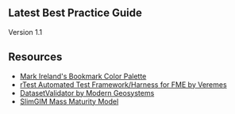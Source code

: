 ## Latest Best Practice Guide
Version 1.1

## Resources
- [Mark Ireland's Bookmark Color Palette](https://github.com/FMEEvangelist/FMECommunity/blob/main/BookmarkPalettes.zip)
- [rTest Automated Test Framework/Harness for FME by Veremes](https://en.veremes.com/products/rtest)
- [DatasetValidator by Modern Geosystems](https://www.moderngeosystems.com/2022/introducing-the-datasetvalidator)
- [SlimGIM Mass Maturity Model](https://www.slimgim.info/)
